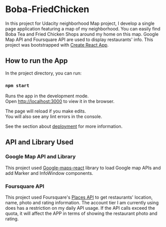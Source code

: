 # Boba-FriedChicken

In this project for Udacity neighborhood Map project, I develop a single page application featuring a map of my neighborhood. You can easily find Boba Tea and Fried Chicken Shops around my home on this map. Google Map API and Foursquare API are used to display restaurants' info.
This project was bootstrapped with [Create React App](https://github.com/facebook/create-react-app).

## How to run the App

In the project directory, you can run:

### `npm start`

Runs the app in the development mode.<br>
Open [http://localhost:3000](http://localhost:3000) to view it in the browser.

The page will reload if you make edits.<br>
You will also see any lint errors in the console.

See the section about [deployment](https://facebook.github.io/create-react-app/docs/deployment) for more information.

## API and Library Used

### Google Map API and Library

This project used [Google-maps-react](https://github.com/fullstackreact/google-maps-react#marker) library to load Google map APIs and add Marker and InfoWindow components.

### Foursquare API

This project used Foursquare's [Places API](https://developer.foursquare.com/docs/api) to get restaurants' location, name, photo and rating information. The account tier I am currently using does has a restriction on my daily API usage. If the API calls exceed the quota, it will affect the APP in terms of showing the restaurant photo and rating.
